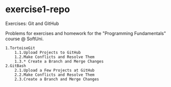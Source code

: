 # exercise1-repo

Exercises: Git and GitHub

Problems for exercises and homework for the "Programming Fundamentals" course @ SoftUni.

    1.TortoiseGit
        1.1.Upload Projects to GitHub
        1.2.Make Conflicts and Resolve Them
        1.3.* Create a Branch and Merge Changes
    2.GitBash
        2.1.Upload a Few Projects at GitHub
        2.2.Make Conflicts and Resolve Them
        2.3.Create a Branch and Merge Changes


